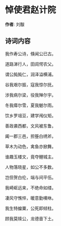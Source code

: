 # 悼使君赵计院

**作者**: 刘黻

## 诗词内容

我作寿公诗，倏闻公已古。

道路涕行人，田闾愕农父。

谓公肫肫仁，润泽溢横浦。

谷我艰尔振，寇我惊尔抚。

涉我病尔梁，役我殚尔宇。

冬我瘴尔雪，夏我魃尔雨。

饮乡罗俎豆，建学闱仪矩。

善政袭西都，文风被东鲁。

阖一郡三邑，担簦白绣斧。

草木为动色，禽鱼亦掀舞。

谁趣玉楼文，竟夺鲤城主。

人物落晓星，如公不多数。

岂但贺白伦，端与间平伍。

我崎岖远来，不绝命如缕。

凄风守憔悴，暖意勤噢咻。

我生特蝗粟，公死即倾柱。

顾我莫赎公，龙德啬下土。

